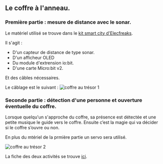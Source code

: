## Le coffre à l'anneau.

### Première partie : mesure de distance avec le sonar.

Le matériel utilisé se trouve dans le [kit smart city d'Elecfreaks](https://www.elecfreaks.com/learn-en/microbitKit/smart_city_kit/index.html).

Il s'agit :

- D'un capteur de distance de type sonar.
- D'un afficheur OLED
- Du module d'extrension io:bit.
- D'une carte Micro:bit v2.

Et des câbles nécessaires.

Le câblage est le suivant :
![coffre au trésor 1](https://github.com/user-attachments/assets/f59aa325-fcd1-489d-b9e2-313183311c7a)



### Seconde partie : détection d'une personne et ouverture éventuelle du coffre.

Lorsque quelqu'un s'approche du coffre, sa présence est détectée et une petite musique le guide vers le coffre. Ensuite c’est la magie qui va décider si le coffre s’ouvre ou non.

En plus du mtériel de la prmière partie un servo sera utilisé.

![coffre au trésor 2](https://github.com/user-attachments/assets/9cb24fe4-ab61-49b3-aa9f-48012039ec0e)

La fiche des deux activités se trouve [ici](coffre.pdf).

